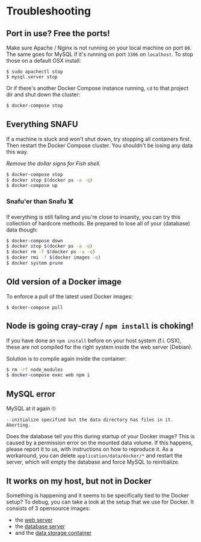 # Troubleshooting
## Port in use? Free the ports!
Make sure Apache / Nginx is not running on your local machine on port `80`.
The same goes for MySQL if it's running on port `3306` on `localhost`.
To stop those on a default OSX install:
```
$ sudo apachectl stop
$ mysql.server stop
```
Or if there's another Docker Compose instance running, `cd` to that project dir and shut down the cluster:
```bash
$ docker-compose stop
```

## Everything SNAFU
If a machine is stuck and won't shut down, try stopping all containers first.
Then restart the Docker Compose cluster. You shouldn't be losing any data this way.

_Remove the dollar signs for Fish shell._

```bash
$ docker-compose stop
$ docker stop $(docker ps -a -q)
$ docker-compose up
```

### Snafu'er than Snafu ☠️
If everything is still failing and you're close to insanity, you can try this collection of hardcore methods. Be prepared to lose all of your (database) data though:
```bash
$ docker-compose down
$ docker stop $(docker ps -a -q)
$ docker rm -f $(docker ps -a -q)
$ docker rmi -f $(docker images -q)
$ docker system prune
```

## Old version of a Docker image
To enforce a pull of the latest used Docker images:
```
$ docker-compose pull
```

## Node is going cray-cray / `npm install` is choking!
If you have done an `npm install` before on your host system (f.i. OSX), these are not compiled for the right system inside the web server (Debian). 

Solution is to compile again inside the container:
```bash
$ rm -rf node_modules
$ docker-compose exec web npm i
```

## MySQL error
MySQL at it again 🙄
```
--initialize specified but the data directory has files in it. Aborting.
```
Does the database tell you this during startup of your Docker image?
This is caused by a permission error on the mounted data volume. If this happens, please report it to us, with instructions on how to reproduce it.
As a workaround, you can delete `application/data/docker/*` and restart the server, which will empty the database and force MySQL to reinitialize.

## It works on my host, but not in Docker
Something is happening and it seems to be specifically tied to the Docker setup?
To debug, you can take a look at the setup that we use for Docker.
It consists of 3 opensource images:
* the [web server](https://github.com/grrr-amsterdam/garp3-httpd-docker)
* the [database server](https://github.com/grrr-amsterdam/garp3-db-docker)
* and the [data storage container](https://github.com/grrr-amsterdam/garp3-data-docker)
